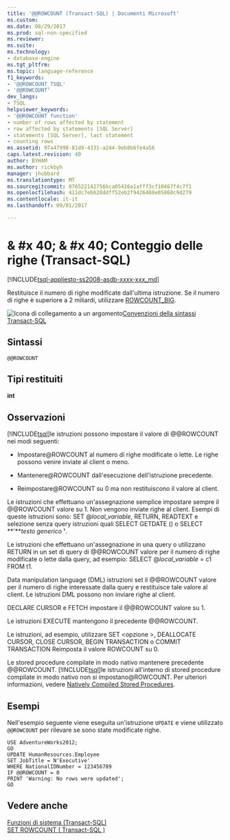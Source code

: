 ```yaml
---
title: '@@ROWCOUNT (Transact-SQL) | Documenti Microsoft'
ms.custom: 
ms.date: 08/29/2017
ms.prod: sql-non-specified
ms.reviewer: 
ms.suite: 
ms.technology:
- database-engine
ms.tgt_pltfrm: 
ms.topic: language-reference
f1_keywords:
- '@@ROWCOUNT_TSQL'
- '@@ROWCOUNT'
dev_langs:
- TSQL
helpviewer_keywords:
- '@@ROWCOUNT function'
- number of rows affected by statement
- row affected by statements [SQL Server]
- statements [SQL Server], last statement
- counting rows
ms.assetid: 97a47998-81d9-4331-a244-9eb8b6fe4a56
caps.latest.revision: 40
author: BYHAM
ms.author: rickbyh
manager: jhubbard
ms.translationtype: MT
ms.sourcegitcommit: 876522142756bca05416a1afff3cf10467f4c7f1
ms.openlocfilehash: 411dc7eb628ddff52eb2f9426488e05860c9d279
ms.contentlocale: it-it
ms.lasthandoff: 09/01/2017

---
```

# <a name="x40x40rowcount-transact-sql"></a>& #x 40; & #x 40; Conteggio delle righe (Transact-SQL)
[!INCLUDE[tsql-appliesto-ss2008-asdb-xxxx-xxx_md](../../includes/tsql-appliesto-ss2008-asdb-xxxx-xxx-md.md)]

  Restituisce il numero di righe modificate dall'ultima istruzione. Se il numero di righe è superiore a 2 miliardi, utilizzare [ROWCOUNT_BIG](../../t-sql/functions/rowcount-big-transact-sql.md).  
  
 ![Icona di collegamento a un argomento](../../database-engine/configure-windows/media/topic-link.gif "Icona di collegamento a un argomento")[Convenzioni della sintassi Transact-SQL](../../t-sql/language-elements/transact-sql-syntax-conventions-transact-sql.md)  
  
## <a name="syntax"></a>Sintassi  
  
```  
@@ROWCOUNT  
```  
  
## <a name="return-types"></a>Tipi restituiti  
 **int**  
  
## <a name="remarks"></a>Osservazioni  
 [!INCLUDE[tsql](../../includes/tsql-md.md)]le istruzioni possono impostare il valore di @@ROWCOUNT nei modi seguenti:  
  
-   Impostare@ROWCOUNT al numero di righe modificate o lette. Le righe possono venire inviate al client o meno.  
  
-   Mantenere@ROWCOUNT dall'esecuzione dell'istruzione precedente.  
  
-   Reimpostare@ROWCOUNT su 0 ma non restituiscono il valore al client.  
  
 Le istruzioni che effettuano un'assegnazione semplice impostare sempre il @@ROWCOUNT valore su 1. Non vengono inviate righe al client. Esempi di queste istruzioni sono: SET @*local_variable*, RETURN, READTEXT e selezione senza query istruzioni quali SELECT GETDATE () o SELECT **'***testo generico* **'**.  
  
 Le istruzioni che effettuano un'assegnazione in una query o utilizzano RETURN in un set di query di @@ROWCOUNT valore per il numero di righe modificate o lette dalla query, ad esempio: SELECT @*local_variable* = c1 FROM t1.  
  
 Data manipulation language (DML) istruzioni set il @@ROWCOUNT valore per il numero di righe interessate dalla query e restituisce tale valore al client. Le istruzioni DML possono non inviare righe al client.  
  
 DECLARE CURSOR e FETCH impostare il @@ROWCOUNT valore su 1.  
  
 Le istruzioni EXECUTE mantengono il precedente @@ROWCOUNT.  
  
 Le istruzioni, ad esempio, utilizzare SET \<opzione >, DEALLOCATE CURSOR, CLOSE CURSOR, BEGIN TRANSACTION o COMMIT TRANSACTION Reimposta il valore ROWCOUNT su 0.  
  
 Le stored procedure compilate in modo nativo mantenere precedente @@ROWCOUNT. [!INCLUDE[tsql](../../includes/tsql-md.md)]le istruzioni all'interno di stored procedure compilate in modo nativo non si impostano@ROWCOUNT. Per ulteriori informazioni, vedere [Natively Compiled Stored Procedures](../../relational-databases/in-memory-oltp/natively-compiled-stored-procedures.md).  
  
## <a name="examples"></a>Esempi  
 Nell'esempio seguente viene eseguita un'istruzione `UPDATE` e viene utilizzato `@@ROWCOUNT` per rilevare se sono state modificate righe.  
  
```  
USE AdventureWorks2012;  
GO  
UPDATE HumanResources.Employee   
SET JobTitle = N'Executive'  
WHERE NationalIDNumber = 123456789  
IF @@ROWCOUNT = 0  
PRINT 'Warning: No rows were updated';  
GO  
```  
  
## <a name="see-also"></a>Vedere anche  
 [Funzioni di sistema &#40;Transact-SQL&#41;](../../relational-databases/system-functions/system-functions-for-transact-sql.md)   
 [SET ROWCOUNT &#40; Transact-SQL &#41;](../../t-sql/statements/set-rowcount-transact-sql.md)  
  
  

